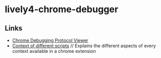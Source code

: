 # lively4-chrome-debugger


## Links
- [Chrome Debugging Protocol Viewer][debugging_protocol]
- [Context of different scripts][script_context] // Explains the different aspects of every context available in a chrome extension

[debugging_protocol]: https://chromedevtools.github.io/debugger-protocol-viewer/1-2/Debugger/
[script_context]: http://stackoverflow.com/questions/9915311/chrome-extension-code-vs-content-scripts-vs-injected-scripts
